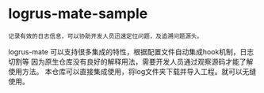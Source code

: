 # logrus-mate-sample
    记录有效的日志信息，可以协助开发人员迅速定位问题，及追溯问题源头。
logrus-mate 可以支持很多集成的特性，根据配置文件自动集成hook机制，日志切割等
因为原生仓库没有良好的解释用法，需要开发人员通过观察源码才能了解使用方法。
本仓库可以直接集成使用，将log文件夹下载并导入工程。就可以无缝使用。
